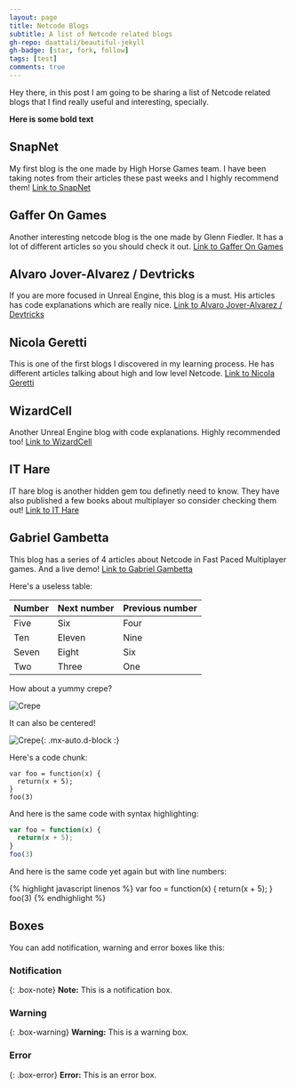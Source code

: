 ```yaml
---
layout: page
title: Netcode Blogs
subtitle: A list of Netcode related blogs
gh-repo: daattali/beautiful-jekyll
gh-badge: [star, fork, follow]
tags: [test]
comments: true
---
```


Hey there, in this post I am going to be sharing a list of Netcode related blogs that I find really useful and interesting, specially.

**Here is some bold text**

## SnapNet
My first blog is the one made by High Horse Games team. I have been taking notes from their articles these past weeks and I highly recommend them!
[Link to SnapNet](https://www.snapnet.dev/blog/)

## Gaffer On Games
Another interesting netcode blog is the one made by Glenn Fiedler. It has a lot of different articles so you should check it out.
[Link to Gaffer On Games](https://gafferongames.com)

## Alvaro Jover-Alvarez / Devtricks
If you are more focused in Unreal Engine, this blog is a must. His articles has code explanations which are really nice.
[Link to Alvaro Jover-Alvarez / Devtricks](https://vorixo.github.io/devtricks/)

## Nicola Geretti
This is one of the first blogs I discovered in my learning process. He has different articles talking about high and low level Netcode.
[Link to Nicola Geretti](https://medium.com/@geretti)

## WizardCell
Another Unreal Engine blog with code explanations. Highly recommended too!
[Link to WizardCell](https://wizardcell.com)

## IT Hare
IT hare blog is another hidden gem tou definetly need to know. They have also published a few books about multiplayer so consider checking them out!
[Link to IT Hare](http://ithare.com)

## Gabriel Gambetta
This blog has a series of 4 articles about Netcode in Fast Paced Multiplayer games. And a live demo!
[Link to Gabriel Gambetta](https://www.gabrielgambetta.com)

Here's a useless table:

| Number | Next number | Previous number |
| :------ |:--- | :--- |
| Five | Six | Four |
| Ten | Eleven | Nine |
| Seven | Eight | Six |
| Two | Three | One |


How about a yummy crepe?

![Crepe](https://s3-media3.fl.yelpcdn.com/bphoto/cQ1Yoa75m2yUFFbY2xwuqw/348s.jpg)

It can also be centered!

![Crepe](https://s3-media3.fl.yelpcdn.com/bphoto/cQ1Yoa75m2yUFFbY2xwuqw/348s.jpg){: .mx-auto.d-block :}

Here's a code chunk:

~~~
var foo = function(x) {
  return(x + 5);
}
foo(3)
~~~

And here is the same code with syntax highlighting:

```javascript
var foo = function(x) {
  return(x + 5);
}
foo(3)
```

And here is the same code yet again but with line numbers:

{% highlight javascript linenos %}
var foo = function(x) {
  return(x + 5);
}
foo(3)
{% endhighlight %}

## Boxes
You can add notification, warning and error boxes like this:

### Notification

{: .box-note}
**Note:** This is a notification box.

### Warning

{: .box-warning}
**Warning:** This is a warning box.

### Error

{: .box-error}
**Error:** This is an error box.